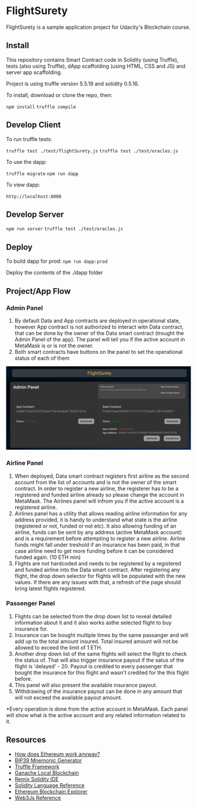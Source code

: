 # FlightSurety

FlightSurety is a sample application project for Udacity's Blockchain course.

## Install

This repository contains Smart Contract code in Solidity (using Truffle), tests (also using Truffle), dApp scaffolding (using HTML, CSS and JS) and server app scaffolding.

Project is using truffle version 5.5.19 and solidity 0.5.16.

To install, download or clone the repo, then:

`npm install`
`truffle compile`

## Develop Client

To run truffle tests:

`truffle test ./test/flightSurety.js`
`truffle test ./test/oracles.js`

To use the dapp:

`truffle migrate`
`npm run dapp`

To view dapp:

`http://localhost:8000`

## Develop Server

`npm run server`
`truffle test ./test/oracles.js`

## Deploy

To build dapp for prod:
`npm run dapp:prod`

Deploy the contents of the ./dapp folder

## Project/App Flow

### Admin Panel
1. By default Data and App contracts are deployed in operational state, however App contract is not authorized to interact witn Data contract, that can be done by the owner of the Data smart contract (trought the Admin Panel of the app). The panel will tell you if the active account in MetaMask is or is not the owner.
2. Both smart contracts have buttons on the panel to set the operational status  of each of them

![truffle test](images/admin-panel.png)

### Airline Panel
1. When deployed, Data smart contract registers first airline as the second account from the list of accounts and is not the owner of the smart contract. In order to register a new airline, the registerer has to be a registered and funded airline already so please change the account in MetaMask. The Airlines panel will infrom you if the active account is a registered airline.
2. Airlines panel has a utility that allows reading airline information for any address provided, it is handy to understand what state is the airline (registered or not, funded or not etc). It also allowing funding of an airline, funds can be sent by any address (active MetaMask account) and is a requirement before attempting to register a new airline. Airline funds might fall under treshold if an insurance has been paid, in that case airline need to get more funding before it can be considered funded again. (10 ETH min)  
3.  Flights are not hardcoded and needs to be registered by a registered and funded airline into the Data smart contract. After registering any flight, the drop down  selector  for flights will be populated with the new values. If there are any issues with that, a refresh of the page should bring latest flights registered.

### Passenger Panel
1. Flights can be selected from the drop down list to reveal detailed information about it and it also works asthe selected flight to buy insurance for.
2. Insurance can be bought multiple times by the same passanger and will add up to the total amount insured. Total insured amount will not be allowed to exceed the limit of 1 ETH.
3. Another drop down list of the same flights will select the flight to check the status of. That will also trigger insurance payout if the satus of the flight is 'delayed' - 20. Payout is credited to every passenger that bought the insurance for this flight and wasn't credited for the this flight before.
4. This panel will also present the available insurance payout.
5. Withdrawing of the insurance payout can be done in any amount that will not exceed the available payout amount.

*Every operation is done from the active account in MetaMask. Each panel will show what is the active account and any related information related to it.


## Resources

* [How does Ethereum work anyway?](https://medium.com/@preethikasireddy/how-does-ethereum-work-anyway-22d1df506369)
* [BIP39 Mnemonic Generator](https://iancoleman.io/bip39/)
* [Truffle Framework](http://truffleframework.com/)
* [Ganache Local Blockchain](http://truffleframework.com/ganache/)
* [Remix Solidity IDE](https://remix.ethereum.org/)
* [Solidity Language Reference](http://solidity.readthedocs.io/en/v0.4.24/)
* [Ethereum Blockchain Explorer](https://etherscan.io/)
* [Web3Js Reference](https://github.com/ethereum/wiki/wiki/JavaScript-API)